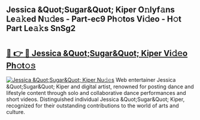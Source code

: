 ## Jessica &Quot;Sugar&Quot; Kiper O𝚗lyf𝚊ns Le𝚊𝚔ed N𝚞𝚍es - Part-ec9 Ph𝚘tos Vi𝚍eo - H𝚘t Part Le𝚊𝚔s SnSg2

# <h2><a href="http://hf5dwp.feru.top/?c=Jessica+%26Quot%3bSugar%26Quot%3b+Kiper">🔗 👉 🔴 Jessica &Quot;Sugar&Quot; Kiper Vi𝚍𝚎o Ph𝚘t𝚘𝚜</a></h2>

[![Jessica &Quot;Sugar&Quot; Kiper Nu𝚍𝚎s](https://i.imgur.com/0TWrTi3.gif)](http://hf5dwp.feru.top/?c=Jessica+%26Quot%3bSugar%26Quot%3b+Kiper)
Web entertainer Jessica &Quot;Sugar&Quot; Kiper and digital artist, renowned for posting dance and lifestyle content through solo and collaborative dance performances and short videos. Distinguished individual Jessica &Quot;Sugar&Quot; Kiper, recognized for their outstanding contributions to the world of arts and culture. 
